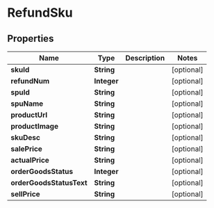 

# RefundSku


## Properties

Name | Type | Description | Notes
------------ | ------------- | ------------- | -------------
**skuId** | **String** |  |  [optional]
**refundNum** | **Integer** |  |  [optional]
**spuId** | **String** |  |  [optional]
**spuName** | **String** |  |  [optional]
**productUrl** | **String** |  |  [optional]
**productImage** | **String** |  |  [optional]
**skuDesc** | **String** |  |  [optional]
**salePrice** | **String** |  |  [optional]
**actualPrice** | **String** |  |  [optional]
**orderGoodsStatus** | **Integer** |  |  [optional]
**orderGoodsStatusText** | **String** |  |  [optional]
**sellPrice** | **String** |  |  [optional]



